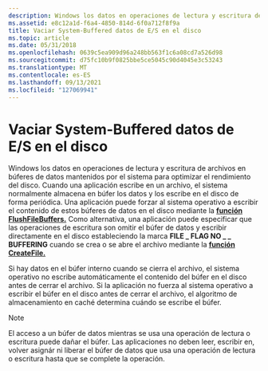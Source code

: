 ```yaml
---
description: Windows los datos en operaciones de lectura y escritura de archivos en búferes de datos mantenidos por el sistema para optimizar el rendimiento del disco.
ms.assetid: e8c12a1d-f6a4-4850-814d-6f0a712f8f9a
title: Vaciar System-Buffered datos de E/S en el disco
ms.topic: article
ms.date: 05/31/2018
ms.openlocfilehash: 0639c5ea909d96a248bb563f1c6a08cd7a526d98
ms.sourcegitcommit: d75fc10b9f0825bbe5ce5045c90d4045e3c53243
ms.translationtype: MT
ms.contentlocale: es-ES
ms.lasthandoff: 09/13/2021
ms.locfileid: "127069941"
---
```

# <a name="flushing-system-buffered-io-data-to-disk"></a>Vaciar System-Buffered datos de E/S en el disco

Windows los datos en operaciones de lectura y escritura de archivos en búferes de datos mantenidos por el sistema para optimizar el rendimiento del disco. Cuando una aplicación escribe en un archivo, el sistema normalmente almacena en búfer los datos y los escribe en el disco de forma periódica. Una aplicación puede forzar al sistema operativo a escribir el contenido de estos búferes de datos en el disco mediante la [**función FlushFileBuffers.**](/windows/desktop/api/FileAPI/nf-fileapi-flushfilebuffers) Como alternativa, una aplicación puede especificar que las operaciones de escritura son omitir el búfer de datos y escribir directamente en el disco estableciendo la marca **FILE \_ FLAG NO \_ \_ BUFFERING** cuando se crea o se abre el archivo mediante la [**función CreateFile.**](/windows/desktop/api/FileAPI/nf-fileapi-createfilea)

Si hay datos en el búfer interno cuando se cierra el archivo, el sistema operativo no escribe automáticamente el contenido del búfer en el disco antes de cerrar el archivo. Si la aplicación no fuerza al sistema operativo a escribir el búfer en el disco antes de cerrar el archivo, el algoritmo de almacenamiento en caché determina cuándo se escribe el búfer.

> [!Note]  
> El acceso a un búfer de datos mientras se usa una operación de lectura o escritura puede dañar el búfer. Las aplicaciones no deben leer, escribir en, volver asignár ni liberar el búfer de datos que usa una operación de lectura o escritura hasta que se complete la operación.

 

 

 




